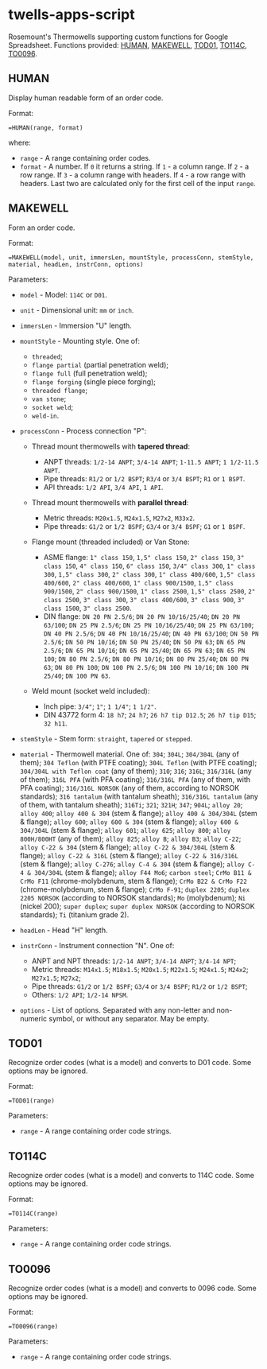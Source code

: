# twells-apps-script
Rosemount's Thermowells supporting custom functions for Google Spreadsheet.
Functions provided: [HUMAN](#human), [MAKEWELL](#makewell), [TOD01](#tod01), [TO114C](#to114c), [TO0096](#to0096).

## HUMAN
Display human readable form of an order code.

Format:

`=HUMAN(range, format)`

where:

- `range` - A range containing order codes.
- `format` - A number. If `0` it returns a string. If `1` - a column range. If `2` - a row range.
            If `3` - a column range with headers. If `4` - a row range with headers.
			Last two are calculated only for the first cell of the input `range`.



## MAKEWELL
Form an order code.

Format:

`=MAKEWELL(model, unit, immersLen, mountStyle, processConn, stemStyle, material, headLen, instrConn, options)`

Parameters:

- `model` - Model: `114C` or `D01`.

- `unit` - Dimensional unit: `mm` or `inch`.

- `immersLen` - Immersion "U" length.

- `mountStyle` - Mounting style. One of:
  - `threaded`;
  - `flange partial` (partial penetration weld);
  - `flange full` (full penetration weld);
  - `flange forging` (single piece forging);
  - `threaded flange`;
  - `van stone`;
  - `socket weld`;
  - `weld-in`.

- `processConn` - Process connection "P":
  - Thread mount thermowells with **tapered thread**:
    - ANPT threads:
      `1/2-14 ANPT`; `3/4-14 ANPT`; `1-11.5 ANPT`; `1 1/2-11.5 ANPT`.
    - Pipe threads:
      `R1/2` or `1/2 BSPT`;
      `R3/4` or `3/4 BSPT`;
      `R1` or `1 BSPT`.
    - API threads:
        `1/2 API`, `3/4 API`, `1 API`.
  - Thread mount thermowells with **parallel thread**:
    - Metric threads:
      `M20x1.5`, `M24x1.5`, `M27x2`, `M33x2`.
    - Pipe threads:
      `G1/2` or `1/2 BSPF`;
      `G3/4` or `3/4 BSPF`;
      `G1` or `1 BSPF`.

  - Flange mount (threaded included) or Van Stone:
    - ASME flange:
      `1" class 150`,
      `1,5" class 150`,
      `2" class 150`,
      `3" class 150`,
      `4" class 150`,
      `6" class 150`,
      `3/4" class 300`,
      `1" class 300`,
      `1,5" class 300`,
      `2" class 300`,
      `1" class 400/600`,
      `1,5" class 400/600`,
      `2" class 400/600`,
      `1" class 900/1500`,
      `1,5" class 900/1500`,
      `2" class 900/1500`,
      `1" class 2500`,
      `1,5" class 2500`,
      `2" class 2500`,
      `3" class 300`,
      `3" class 400/600`,
      `3" class 900`,
      `3" class 1500`,
      `3" class 2500`.
    - DIN flange:
      `DN 20 PN 2.5/6`;
      `DN 20 PN 10/16/25/40`;
      `DN 20 PN 63/100`;
      `DN 25 PN 2.5/6`;
      `DN 25 PN 10/16/25/40`;
      `DN 25 PN 63/100`;
      `DN 40 PN 2.5/6`;
      `DN 40 PN 10/16/25/40`;
      `DN 40 PN 63/100`;
      `DN 50 PN 2.5/6`;
      `DN 50 PN 10/16`;
      `DN 50 PN 25/40`;
      `DN 50 PN 63`;
      `DN 65 PN 2.5/6`;
      `DN 65 PN 10/16`;
      `DN 65 PN 25/40`;
      `DN 65 PN 63`;
      `DN 65 PN 100`;
      `DN 80 PN 2.5/6`;
      `DN 80 PN 10/16`;
      `DN 80 PN 25/40`;
      `DN 80 PN 63`;
      `DN 80 PN 100`;
      `DN 100 PN 2.5/6`;
      `DN 100 PN 10/16`;
      `DN 100 PN 25/40`;
      `DN 100 PN 63`.

  - Weld mount (socket weld included):
    - Inch pipe:
      `3/4"`; `1"`; `1 1/4"`; `1 1/2"`.
    - DIN 43772 form 4:
      `18 h7`; `24 h7`; `26 h7 tip D12.5`; `26 h7 tip D15`; `32 h11`.

- `stemStyle` - Stem form: `straight`, `tapered` or `stepped`.

- `material` - Thermowell material. One of:
  `304`;
  `304L`;
  `304/304L` (any of them);
  `304 Teflon` (with PTFE coating);
  `304L Teflon` (with PTFE coating);
  `304/304L with Teflon coat` (any of them);
  `310`;
  `316`;
  `316L`;
  `316/316L` (any of them);
  `316L PFA` (with PFA coating);
  `316/316L PFA` (any of them, with PFA coating);
  `316/316L NORSOK` (any of them, according to NORSOK standards);
  `316 tantalum` (with tantalum sheath);
  `316/316L tantalum` (any of them, with tantalum sheath);
  `316Ti`;
  `321`;
  `321H`;
  `347`;
  `904L`;
  `alloy 20`;
  `alloy 400`;
  `alloy 400 & 304` (stem & flange);
  `alloy 400 & 304/304L` (stem & flange);
  `alloy 600`;
  `alloy 600 & 304` (stem & flange);
  `alloy 600 & 304/304L` (stem & flange);
  `alloy 601`;
  `alloy 625`;
  `alloy 800`;
  `alloy 800H/800HT` (any of them);
  `alloy 825`;
  `alloy B`;
  `alloy B3`;
  `alloy C-22`;
  `alloy C-22 & 304` (stem & flange);
  `alloy C-22 & 304/304L` (stem & flange);
  `alloy C-22 & 316L` (stem & flange);
  `alloy C-22 & 316/316L` (stem & flange);
  `alloy С-276`;
  `alloy C-4 & 304` (stem & flange);
  `alloy C-4 & 304/304L` (stem & flange);
  `alloy F44 Mo6`;
  `carbon steel`;
  `CrMo B11 & CrMo F11` (chrome-molybdenum, stem & flange);
  `CrMo B22 & CrMo F22` (chrome-molybdenum, stem & flange);
  `CrMo F-91`;
  `duplex 2205`;
  `duplex 2205 NORSOK` (according to NORSOK standards);
  `Mo` (molybdenum);
  `Ni` (nickel 200);
  `super duplex`;
  `super duplex NORSOK` (according to NORSOK standards);
  `Ti` (titanium grade 2).

- `headLen` - Head "H" length.

- `instrConn` - Instrument connection "N". One of:
  - ANPT and NPT threads:
    `1/2-14 ANPT`; `3/4-14 ANPT`; `3/4-14 NPT`;
  - Metric threads:
    `M14x1.5`; `M18x1.5`; `M20x1.5`; `M22x1.5`; `M24x1.5`; `M24x2`; `M27x1.5`; `M27x2`;
  - Pipe threads:
    `G1/2` or `1/2 BSPF`; `G3/4` or `3/4 BSPF`; `R1/2` or `1/2 BSPT`;
  - Others:
    `1/2 API`; `1/2-14 NPSM`.

- `options` - List of options. Separated with any non-letter and non-numeric symbol, or without any separator. May be empty.



## TOD01
Recognize order codes (what is a model) and converts to D01 code. Some options may be ignored.

Format:

`=TOD01(range)`

Parameters:

- `range` - A range containing order code strings.



## TO114C
Recognize order codes (what is a model) and converts to 114C code. Some options may be ignored.

Format:

`=TO114C(range)`

Parameters:

- `range` - A range containing order code strings.



## TO0096
Recognize order codes (what is a model) and converts to 0096 code. Some options may be ignored.

Format:

`=TO0096(range)`

Parameters:

- `range` - A range containing order code strings.
